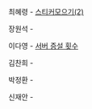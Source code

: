 최혜령 - [스티커모으기(2)](https://school.programmers.co.kr/learn/courses/30/lessons/12971?language=python3)

장원석 - 

이다영 - [서버 증설 횟수](https://school.programmers.co.kr/learn/courses/30/lessons/389479)

김찬희 - 

박정환 - 

신재안 - 
